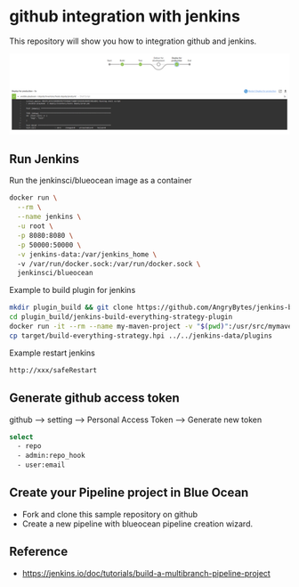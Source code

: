 # github integration with jenkins

This repository will show you how to integration github and jenkins.

![alt text](https://github.com/allanhung/jenkins_ci_example/raw/master/jenkins_workflow.png "jenkins workflow")

## Run Jenkins

Run the jenkinsci/blueocean image as a container
```bash
docker run \
  --rm \
  --name jenkins \
  -u root \
  -p 8080:8080 \
  -p 50000:50000 \
  -v jenkins-data:/var/jenkins_home \ 
  -v /var/run/docker.sock:/var/run/docker.sock \
  jenkinsci/blueocean
```

Example to build plugin for jenkins
```bash
mkdir plugin_build && git clone https://github.com/AngryBytes/jenkins-build-everything-strategy-plugin
cd plugin_build/jenkins-build-everything-strategy-plugin
docker run -it --rm --name my-maven-project -v "$(pwd)":/usr/src/mymaven -w /usr/src/mymaven maven:3.3-jdk-8 mvn package
cp target/build-everything-strategy.hpi ../../jenkins-data/plugins
```

Example restart jenkins
```bash
http://xxx/safeRestart
```

## Generate github access token
github --> setting --> Personal Access Token --> Generate new token
```bash
select
  - repo
  - admin:repo_hook
  - user:email
```

## Create your Pipeline project in Blue Ocean
* Fork and clone this sample repository on github
* Create a new pipeline with blueocean pipeline creation wizard.

## Reference
  * https://jenkins.io/doc/tutorials/build-a-multibranch-pipeline-project
